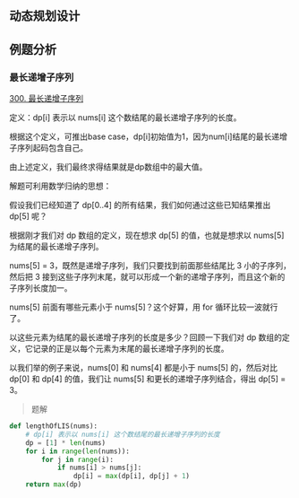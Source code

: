 ## 动态规划设计

## 例题分析

### 最长递增子序列
[300. 最长递增子序列](https://leetcode-cn.com/problems/longest-increasing-subsequence/)

定义：dp[i] 表示以 nums[i] 这个数结尾的最长递增子序列的长度。

根据这个定义，可推出base case，dp[i]初始值为1，因为num[i]结尾的最长递增子序列起码包含自己。

由上述定义，我们最终求得结果就是dp数组中的最大值。

解题可利用数学归纳的思想：

假设我们已经知道了 dp[0..4] 的所有结果，我们如何通过这些已知结果推出 dp[5] 呢？

根据刚才我们对 dp 数组的定义，现在想求 dp[5] 的值，也就是想求以 nums[5] 为结尾的最长递增子序列。

nums[5] = 3，既然是递增子序列，我们只要找到前面那些结尾比 3 小的子序列，然后把 3 接到这些子序列末尾，就可以形成一个新的递增子序列，而且这个新的子序列长度加一。

nums[5] 前面有哪些元素小于 nums[5]？这个好算，用 for 循环比较一波就行了。

以这些元素为结尾的最长递增子序列的长度是多少？回顾一下我们对 dp 数组的定义，它记录的正是以每个元素为末尾的最长递增子序列的长度。

以我们举的例子来说，nums[0] 和 nums[4] 都是小于 nums[5] 的，然后对比 dp[0] 和 dp[4] 的值，我们让 nums[5] 和更长的递增子序列结合，得出 dp[5] = 3。

> 题解
```python
def lengthOfLIS(nums):
    # dp[i] 表示以 nums[i] 这个数结尾的最长递增子序列的长度
    dp = [1] * len(nums)
    for i in range(len(nums)):
        for j in range(i):
            if nums[i] > nums[j]:
                dp[i] = max(dp[i], dp[j] + 1)
    return max(dp)
```